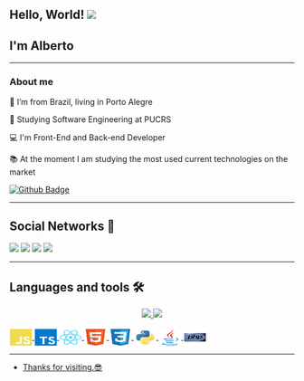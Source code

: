 
<div>
 <h2>Hello, World!
 <img src=https://raw.githubusercontent.com/TheDudeThatCode/TheDudeThatCode/master/Assets/Earth.gif width="35"> 
  </h2>
 </div>
 
 ## I'm  Alberto
  
 ----

### About me 

:house_with_garden: I’m from Brazil, living in Porto Alegre

:school: Studying Software Engineering at PUCRS

:computer: I'm Front-End  and Back-end Developer

:books: At the moment I am studying the most used current technologies on the market

[![Github Badge](https://img.shields.io/badge/-Github-000?style=flat-square&logo=Github&logoColor=white&link=https://github.com/Pinalli)](https://github.com/Pinalli)

----

 Social Networks 🤝
 -----
[<img src="https://img.shields.io/badge/linkedin-%230077B5.svg?&style=for-the-badge&logo=linkedin&logoColor=white" />](https://www.linkedin.com/in/alberto-rocha-pinalli/) [<img src = "https://img.shields.io/badge/instagram-%23E4405F.svg?&style=for-the-badge&logo=instagram&logoColor=white">](https://www.instagram.com/beto_pinalli/) [<img src = "https://img.shields.io/badge/facebook-%231877F2.svg?&style=for-the-badge&logo=facebook&logoColor=white">](https://www.facebook.com/alberto.rochapinalli/)
 [<img src = "https://img.shields.io/badge/discord-%9146FF.svg?&style=for-the-badge&logo=discord&logoColor=white">](https://discord.com/channels/839257212819996702/839271009528971285)
 
----  

##   Languages and tools :hammer_and_wrench:
<div align="center">
  <a href="https://github.com/pinalli">
  <img height="180em" src="https://github-readme-stats.vercel.app/api?username=pinalli&show_icons=true&theme=dracula&include_all_commits=true&count_private=true"/>
  <img height="180em" src="https://github-readme-stats.vercel.app/api/top-langs/?username=pinalli&layout=compact&langs_count=7&theme=dracula"/>
</div>

</div>
<div style="display: inline_block"><br>
  <img align="center" alt="Pinalli-Js" height="30" width="40" src="https://raw.githubusercontent.com/devicons/devicon/master/icons/javascript/javascript-plain.svg">
  <img align="center" alt="Pinalli-Ts" height="30" width="40" src="https://raw.githubusercontent.com/devicons/devicon/master/icons/typescript/typescript-plain.svg">
  <img align="center" alt="Pinalli-React" height="30" width="40" src="https://raw.githubusercontent.com/devicons/devicon/master/icons/react/react-original.svg">
  <img align="center" alt="Pinalli-HTML" height="30" width="40" src="https://raw.githubusercontent.com/devicons/devicon/master/icons/html5/html5-original.svg">
  <img align="center" alt="Pinalli-CSS" height="30" width="40" src="https://raw.githubusercontent.com/devicons/devicon/master/icons/css3/css3-original.svg">
  <img align="center" alt="Pinalli-Python" height="30" width="40" src="https://raw.githubusercontent.com/devicons/devicon/master/icons/python/python-original.svg">
  <img align="center" alt="Pinalli-Java" height="30" width="40" src="https://raw.githubusercontent.com/devicons/devicon/master/icons/java/java-original.svg">
  <img align="center" alt="Pinalli-PHP" height="30" width="40" src="https://raw.githubusercontent.com/devicons/devicon/master/icons/php/php-original.svg">
  
</div>

</div>

<!--   ![Snake animation](https://github.com/pinalli/pinalli/blob/output/github-contribution-grid-snake.svg) -->

----

- Thanks for visiting.😎

 
